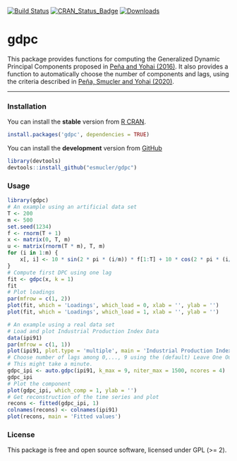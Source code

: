 
<!-- README.md is generated from README.Rmd. Please edit that file -->

[![Build
Status](https://travis-ci.org/esmucler/gdpc.svg?branch=master)](https://travis-ci.org/esmucler/gdpc)
[![CRAN\_Status\_Badge](http://www.r-pkg.org/badges/version/gdpc)](https://cran.r-project.org/package=gdpc)
[![Downloads](http://cranlogs.r-pkg.org/badges/gdpc)](https://cran.r-project.org/package=gdpc)

# gdpc

This package provides functions for computing the Generalized Dynamic
Principal Components proposed in [Peña and Yohai
(2016)](http://dx.doi.org/10.1080/01621459.2015.1072542). It also
provides a function to automatically choose the number of components and lags, using
the criteria described in [Peña, Smucler and Yohai
(2020)](http://dx.doi.org/10.18637/jss.v092.c02).

-----

### Installation

You can install the **stable** version from [R
CRAN](https://cran.r-project.org/package=gdpc).

``` r
install.packages('gdpc', dependencies = TRUE)
```

You can install the **development** version from
[GitHub](https://github.com/esmucler/gdpc)

``` r
library(devtools)
devtools::install_github("esmucler/gdpc")
```

### Usage

``` r
library(gdpc)
# An example using an artificial data set
T <- 200 
m <- 500
set.seed(1234)
f <- rnorm(T + 1)
x <- matrix(0, T, m)
u <- matrix(rnorm(T * m), T, m)
for (i in 1:m) {
    x[, i] <- 10 * sin(2 * pi * (i/m)) * f[1:T] + 10 * cos(2 * pi * (i/m)) * f[2:(T + 1)] + u[, i]
}
# Compute first DPC using one lag
fit <- gdpc(x, k = 1)
fit
# Plot loadings
par(mfrow = c(1, 2))
plot(fit, which = 'Loadings', which_load = 0, xlab = '', ylab = '') 
plot(fit, which = 'Loadings', which_load = 1, xlab = '', ylab = '') 
```

``` r
# An example using a real data set
# Load and plot Industrial Production Index Data
data(ipi91)
par(mfrow = c(1, 1))
plot(ipi91, plot.type = 'multiple', main = 'Industrial Production Index')
# Choose number of lags among 0,..., 9 using the (default) Leave One Out criterion
# This might take a minute.
gdpc_ipi <- auto.gdpc(ipi91, k_max = 9, niter_max = 1500, ncores = 4)
gdpc_ipi
# Plot the component
plot(gdpc_ipi, which_comp = 1, ylab = '')
# Get reconstruction of the time series and plot
recons <- fitted(gdpc_ipi, 1)
colnames(recons) <- colnames(ipi91)
plot(recons, main = 'Fitted values')
```

### License

This package is free and open source software, licensed under GPL (\>=
2).
